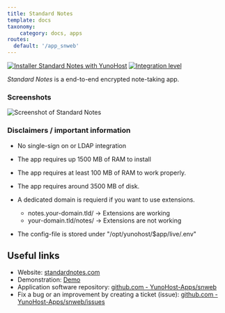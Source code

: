 ```yaml
---
title: Standard Notes
template: docs
taxonomy:
    category: docs, apps
routes:
  default: '/app_snweb'
---
```


[![Installer Standard Notes with YunoHost](https://install-app.yunohost.org/install-with-yunohost.svg)](https://install-app.yunohost.org/?app=snweb) [![Integration level](https://dash.yunohost.org/integration/snweb.svg)](https://dash.yunohost.org/appci/app/snweb)

*Standard Notes* is a end-to-end encrypted note-taking app.

### Screenshots

![Screenshot of Standard Notes](https://github.com/YunoHost-Apps/snweb_ynh/blob/master/doc/screenshots/standard_notes.png)

### Disclaimers / important information

* No single-sign on or LDAP integration
* The app requires up 1500 MB of RAM to install
* The app requires at least 100 MB of RAM to work properly.
* The app requires around 3500 MB of disk.

* A dedicated domain is requierd if you want to use extensions.
    * notes.your-domain.tld/ -> Extensions are working
    * your-domain.tld/notes/ -> Extensions are not working

* The config-file is stored under "/opt/yunohost/$app/live/.env"

## Useful links

+ Website: [standardnotes.com](https://standardnotes.com/)
+ Demonstration: [Demo](https://demo.snweb.eu/login)
+ Application software repository: [github.com - YunoHost-Apps/snweb](https://github.com/YunoHost-Apps/snweb_ynh)
+ Fix a bug or an improvement by creating a ticket (issue): [github.com - YunoHost-Apps/snweb/issues](https://github.com/YunoHost-Apps/snweb_ynh/issues)

